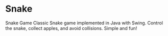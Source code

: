 # Snake
Snake Game Classic Snake game implemented in Java with Swing. Control the snake, collect apples, and avoid collisions. Simple and fun!
